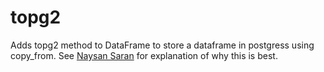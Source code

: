 # topg2
Adds topg2 method to DataFrame to store a dataframe in postgress using copy_from. See [Naysan Saran](https://naysan.ca/2020/06/21/pandas-to-postgresql-using-psycopg2-copy_from/) for explanation of why this is best.